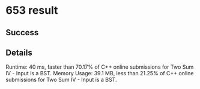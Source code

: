 # 653 result

## Success

## Details

Runtime: 40 ms, faster than 70.17% of C++ online submissions for Two Sum IV - Input is a BST.
Memory Usage: 39.1 MB, less than 21.25% of C++ online submissions for Two Sum IV - Input is a BST.
